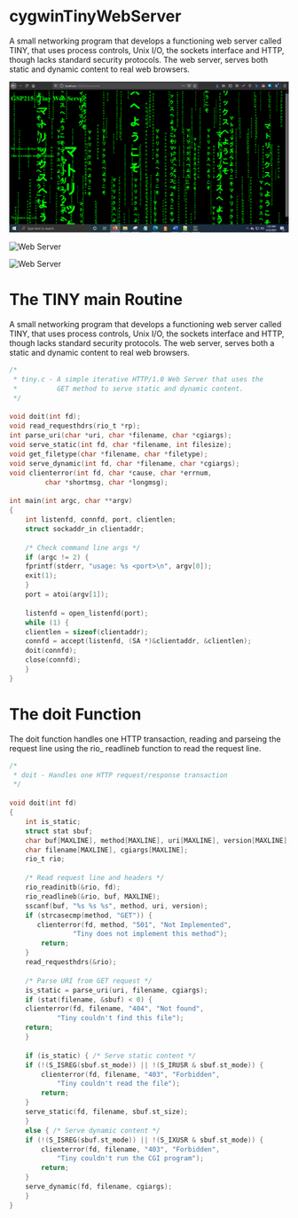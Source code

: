 # cygwinTinyWebServer
A small networking program that develops a functioning web server called TINY, that uses process controls, Unix I/O, the sockets interface and HTTP, though lacks standard security protocols. The web server, serves both static and dynamic content to real web browsers. 

![Web Server](https://raw.githubusercontent.com/kiddjsh/cygwinTinyWebServer/main/images/rainingMarquee.PNG)

![Web Server]()

![Web Server]()


# The TINY main Routine

A small networking program that develops a functioning web server called TINY, that uses process controls, Unix I/O, the sockets interface and HTTP, though lacks standard security protocols. The web server, serves both a static and dynamic content to real web browsers. 

```c
/*
 * tiny.c - A simple iterative HTTP/1.0 Web Server that uses the 
 *          GET method to serve static and dynamic content.
 */
 
void doit(int fd);
void read_requesthdrs(rio_t *rp);
int parse_uri(char *uri, char *filename, char *cgiargs);
void serve_static(int fd, char *filename, int filesize);
void get_filetype(char *filename, char *filetype);
void serve_dynamic(int fd, char *filename, char *cgiargs);
void clienterror(int fd, char *cause, char *errnum, 
		 char *shortmsg, char *longmsg);

int main(int argc, char **argv) 
{
    int listenfd, connfd, port, clientlen;
    struct sockaddr_in clientaddr;

    /* Check command line args */
    if (argc != 2) {
	fprintf(stderr, "usage: %s <port>\n", argv[0]);
	exit(1);
    }
    port = atoi(argv[1]);

    listenfd = open_listenfd(port);
    while (1) {
	clientlen = sizeof(clientaddr);
	connfd = accept(listenfd, (SA *)&clientaddr, &clientlen);
	doit(connfd);
	close(connfd);
    }
}
```

# The doit Function

The doit function handles one HTTP transaction, reading and parseing the request line using the rio_ readlineb function to read the request line.

```c
/*
 * doit - Handles one HTTP request/response transaction
 */
 
void doit(int fd) 
{
    int is_static;
    struct stat sbuf;
    char buf[MAXLINE], method[MAXLINE], uri[MAXLINE], version[MAXLINE];
    char filename[MAXLINE], cgiargs[MAXLINE];
    rio_t rio;
  
    /* Read request line and headers */
    rio_readinitb(&rio, fd);
    rio_readlineb(&rio, buf, MAXLINE);
    sscanf(buf, "%s %s %s", method, uri, version);
    if (strcasecmp(method, "GET")) { 
       clienterror(fd, method, "501", "Not Implemented",
                "Tiny does not implement this method");
        return;
    }
    read_requesthdrs(&rio);

    /* Parse URI from GET request */
    is_static = parse_uri(uri, filename, cgiargs);
    if (stat(filename, &sbuf) < 0) {
	clienterror(fd, filename, "404", "Not found",
		    "Tiny couldn't find this file");
	return;
    }

    if (is_static) { /* Serve static content */
	if (!(S_ISREG(sbuf.st_mode)) || !(S_IRUSR & sbuf.st_mode)) {
	    clienterror(fd, filename, "403", "Forbidden",
			"Tiny couldn't read the file");
	    return;
	}
	serve_static(fd, filename, sbuf.st_size);
    }
    else { /* Serve dynamic content */
	if (!(S_ISREG(sbuf.st_mode)) || !(S_IXUSR & sbuf.st_mode)) {
	    clienterror(fd, filename, "403", "Forbidden",
			"Tiny couldn't run the CGI program");
	    return;
	}
	serve_dynamic(fd, filename, cgiargs);
    }
}
```
